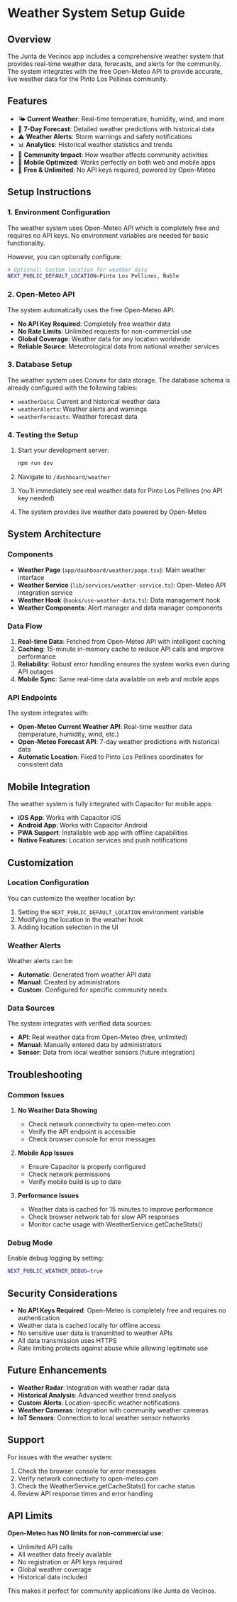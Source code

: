 # Weather System Setup Guide

## Overview

The Junta de Vecinos app includes a comprehensive weather system that provides real-time weather data, forecasts, and alerts for the community. The system integrates with the free Open-Meteo API to provide accurate, live weather data for the Pinto Los Pellines community.

## Features

- 🌤️ **Current Weather**: Real-time temperature, humidity, wind, and more
- 📅 **7-Day Forecast**: Detailed weather predictions with historical data
- ⚠️ **Weather Alerts**: Storm warnings and safety notifications
- 📊 **Analytics**: Historical weather statistics and trends
- 🌱 **Community Impact**: How weather affects community activities
- 📱 **Mobile Optimized**: Works perfectly on both web and mobile apps
- 🚀 **Free & Unlimited**: No API keys required, powered by Open-Meteo

## Setup Instructions

### 1. Environment Configuration

The weather system uses Open-Meteo API which is completely free and requires no API keys. No environment variables are needed for basic functionality.

However, you can optionally configure:

```bash
# Optional: Custom location for weather data
NEXT_PUBLIC_DEFAULT_LOCATION=Pinto Los Pellines, Ñuble
```

### 2. Open-Meteo API

The system automatically uses the free Open-Meteo API:

- **No API Key Required**: Completely free weather data
- **No Rate Limits**: Unlimited requests for non-commercial use
- **Global Coverage**: Weather data for any location worldwide
- **Reliable Source**: Meteorological data from national weather services

### 3. Database Setup

The weather system uses Convex for data storage. The database schema is already configured with the following tables:

- `weatherData`: Current and historical weather data
- `weatherAlerts`: Weather alerts and warnings
- `weatherForecasts`: Weather forecast data

### 4. Testing the Setup

1. Start your development server:

   ```bash
   npm run dev
   ```

2. Navigate to `/dashboard/weather`

3. You'll immediately see real weather data for Pinto Los Pellines (no API key needed)
4. The system provides live weather data powered by Open-Meteo

## System Architecture

### Components

- **Weather Page** (`app/dashboard/weather/page.tsx`): Main weather interface
- **Weather Service** (`lib/services/weather-service.ts`): Open-Meteo API integration service
- **Weather Hook** (`hooks/use-weather-data.ts`): Data management hook
- **Weather Components**: Alert manager and data manager components

### Data Flow

1. **Real-time Data**: Fetched from Open-Meteo API with intelligent caching
2. **Caching**: 15-minute in-memory cache to reduce API calls and improve performance
3. **Reliability**: Robust error handling ensures the system works even during API outages
4. **Mobile Sync**: Same real-time data available on web and mobile apps

### API Endpoints

The system integrates with:

- **Open-Meteo Current Weather API**: Real-time weather data (temperature, humidity, wind, etc.)
- **Open-Meteo Forecast API**: 7-day weather predictions with historical data
- **Automatic Location**: Fixed to Pinto Los Pellines coordinates for consistent data

## Mobile Integration

The weather system is fully integrated with Capacitor for mobile apps:

- **iOS App**: Works with Capacitor iOS
- **Android App**: Works with Capacitor Android
- **PWA Support**: Installable web app with offline capabilities
- **Native Features**: Location services and push notifications

## Customization

### Location Configuration

You can customize the weather location by:

1. Setting the `NEXT_PUBLIC_DEFAULT_LOCATION` environment variable
2. Modifying the location in the weather hook
3. Adding location selection in the UI

### Weather Alerts

Weather alerts can be:

- **Automatic**: Generated from weather API data
- **Manual**: Created by administrators
- **Custom**: Configured for specific community needs

### Data Sources

The system integrates with verified data sources:

- **API**: Real weather data from Open-Meteo (free, unlimited)
- **Manual**: Manually entered data by administrators
- **Sensor**: Data from local weather sensors (future integration)

## Troubleshooting

### Common Issues

1. **No Weather Data Showing**
   - Check network connectivity to open-meteo.com
   - Verify the API endpoint is accessible
   - Check browser console for error messages

2. **Mobile App Issues**
   - Ensure Capacitor is properly configured
   - Check network permissions
   - Verify mobile build is up to date

3. **Performance Issues**
   - Weather data is cached for 15 minutes to improve performance
   - Check browser network tab for slow API responses
   - Monitor cache usage with WeatherService.getCacheStats()

### Debug Mode

Enable debug logging by setting:

```bash
NEXT_PUBLIC_WEATHER_DEBUG=true
```

## Security Considerations

- **No API Keys Required**: Open-Meteo is completely free and requires no authentication
- Weather data is cached locally for offline access
- No sensitive user data is transmitted to weather APIs
- All data transmission uses HTTPS
- Rate limiting protects against abuse while allowing legitimate use

## Future Enhancements

- **Weather Radar**: Integration with weather radar data
- **Historical Analysis**: Advanced weather trend analysis
- **Custom Alerts**: Location-specific weather notifications
- **Weather Cameras**: Integration with community weather cameras
- **IoT Sensors**: Connection to local weather sensor networks

## Support

For issues with the weather system:

1. Check the browser console for error messages
2. Verify network connectivity to open-meteo.com
3. Check the WeatherService.getCacheStats() for cache status
4. Review API response times and error handling

## API Limits

**Open-Meteo has NO limits for non-commercial use:**

- Unlimited API calls
- All weather data freely available
- No registration or API keys required
- Global weather coverage
- Historical data included

This makes it perfect for community applications like Junta de Vecinos.
